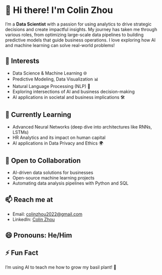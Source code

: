 # 👋 Hi there! I'm Colin Zhou
I’m a **Data Scientist** with a passion for using analytics to drive strategic decisions and create impactful insights. My journey has taken me through various roles, from optimizing large-scale data pipelines to building predictive models that guide business operations. I love exploring how AI and machine learning can solve real-world problems!

## 👀 Interests
- Data Science & Machine Learning 🌐
- Predictive Modeling, Data Visualization 📊
- Natural Language Processing (NLP) 🧠
- Exploring intersections of AI and business decision-making
- AI applications in societal and business implications 🛠️

## 🌱 Currently Learning
- Advanced Neural Networks (deep dive into architectures like RNNs, LSTMs)
- HR Analytics and its impact on human capital
- AI applications in Data Privacy and Ethics 🌍
  
## 💼 Open to Collaboration
- AI-driven data solutions for businesses
- Open-source machine learning projects
- Automating data analysis pipelines with Python and SQL

## 📫 Reach me at
- Email: colinzhou2022@gmail.com
- LinkedIn: [Colin Zhou](https://www.linkedin.com/in/colinzhou29/)

## 😄 Pronouns: He/Him

## ⚡ Fun Fact
I’m using AI to teach me how to grow my basil plant! 🌿


<!---
ColinZhou29/ColinZhou29 is a ✨ special ✨ repository because its `README.md` (this file) appears on your GitHub profile.
You can click the Preview link to take a look at your changes.
--->
